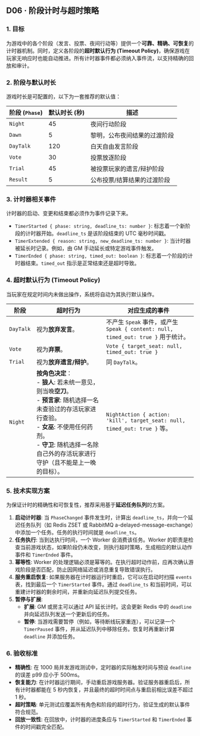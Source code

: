 ## D06 · 阶段计时与超时策略

### 1. 目标

为游戏中的各个阶段（发言、投票、夜间行动等）提供一个**可靠、精确、可恢复**的计时器机制。同时，定义各阶段的**超时默认行为 (Timeout Policy)**，确保游戏在玩家无响应时也能自动推进。所有计时器事件都必须纳入事件流，以支持精确的回放和审计。

### 2. 阶段与默认时长

游戏时长是可配置的，以下为一套推荐的默认值：

| 阶段 (`Phase`) | 默认时长 (秒) | 描述                               |
| -------------- | ------------- | ---------------------------------- |
| `Night`        | 45            | 夜间行动阶段                       |
| `Dawn`         | 5             | 黎明，公布夜间结果的过渡阶段       |
| `DayTalk`      | 120           | 白天自由发言阶段                   |
| `Vote`         | 30            | 投票放逐阶段                       |
| `Trial`        | 45            | 被投票玩家的遗言/辩护阶段          |
| `Result`       | 5             | 公布投票/结算结果的过渡阶段        |

### 3. 计时器相关事件

计时器的启动、变更和结束都必须作为事件记录下来。

*   `TimerStarted { phase: string, deadline_ts: number }`: 标志着一个新阶段的计时器开始。`deadline_ts` 是该阶段结束的 UTC 毫秒时间戳。
*   `TimerExtended { reason: string, new_deadline_ts: number }`: 当计时器被延长时记录。例如，由 GM 手动延长或特定游戏事件触发。
*   `TimerEnded { phase: string, timed_out: boolean }`: 标志着一个阶段的计时器结束。`timed_out` 指示是正常结束还是超时导致。

### 4. 超时默认行为 (Timeout Policy)

当玩家在规定时间内未做出操作，系统将自动为其执行默认操作。

| 阶段      | 超时行为                                                     | 对应生成的事件                                               |
| --------- | ------------------------------------------------------------ | ------------------------------------------------------------ |
| `DayTalk` | 视为**放弃发言**。                                           | 不产生 `Speak` 事件，或产生 `Speak { content: null, timed_out: true }` 用于统计。 |
| `Vote`    | 视为**弃票**。                                               | `Vote { target_seat: null, timed_out: true }`                |
| `Trial`   | 视为**放弃遗言/辩护**。                                      | 同 `DayTalk`。                                               |
| `Night`   | **按角色决定**：<br/>- **狼人**: 若未统一意见，则当晚**空刀**。<br/>- **预言家**: 随机选择一名未查验过的存活玩家进行查验。<br/>- **女巫**: 不使用任何药剂。<br/>- **守卫**: 随机选择一名除自己外的存活玩家进行守护（且不能是上一晚的目标）。 | `NightAction { action: 'kill', target_seat: null, timed_out: true }` 等。 |

### 5. 技术实现方案

为保证计时的精确性和可恢复性，推荐采用基于**延迟任务队列**的方案。

1.  **启动计时器**: 当 `PhaseChanged` 事件发生时，计算出 `deadline_ts`，并向一个延迟任务队列（如 Redis ZSET 或 RabbitMQ a-delayed-message-exchange）中添加一个任务。任务的执行时间就是 `deadline_ts`。
2.  **任务执行**: 当到达执行时间，一个 Worker 会消费该任务。Worker 的职责是检查当前游戏状态，如果阶段仍未改变，则执行超时策略，生成相应的默认动作事件和 `TimerEnded` 事件。
3.  **幂等性**: Worker 的处理逻辑必须是幂等的。在执行超时动作前，应再次确认游戏阶段是否匹配，防止因网络延迟或消息重复导致错误执行。
4.  **服务重启恢复**: 如果服务器在计时器运行时重启，它可以在启动时扫描 `events` 表，找到最后一个 `TimerStarted` 事件。通过 `deadline_ts` 和当前时间，可以重建计时器的剩余时间，并重新向延迟队列提交任务。
5.  **暂停与扩展**:
    *   **扩展**: GM 或房主可以通过 API 延长计时。这会更新 Redis 中的 `deadline` 并向延迟队列发送一个更新后的任务。
    *   **暂停**: 当游戏需要暂停（例如，等待断线玩家重连），可以记录一个 `TimerPaused` 事件，并从延迟队列中移除任务。恢复时再重新计算 `deadline` 并添加任务。

### 6. 验收标准

*   **精确性**: 在 1000 局并发游戏测试中，定时器的实际触发时间与预设 `deadline` 的误差 p99 应小于 500ms。
*   **恢复能力**: 在计时器运行期间，手动重启游戏服务器。验证服务器重启后，所有计时器都能在 5 秒内恢复，并且最终的超时时间点与重启前相比误差不超过 1 秒。
*   **超时策略**: 单元测试应覆盖所有角色和阶段的超时行为，验证生成的默认事件符合规范。
*   **回放一致性**: 在回放中，计时器的进度条应与 `TimerStarted` 和 `TimerEnded` 事件的时间戳完全匹配。